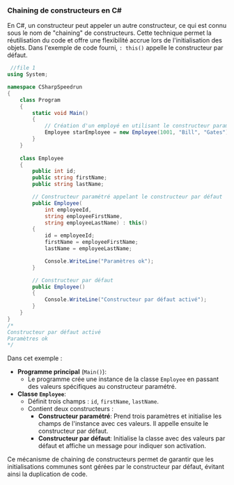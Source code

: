 ### Chaining de constructeurs en C#

En C#, un constructeur peut appeler un autre constructeur, ce qui est connu sous le nom de "chaining" de constructeurs. Cette technique permet la réutilisation du code et offre une flexibilité accrue lors de l'initialisation des objets. Dans l'exemple de code fourni, `: this()` appelle le constructeur par défaut.

```csharp
 //file 1
using System;

namespace CSharpSpeedrun
{
    class Program
    {
        static void Main()
        {
            // Création d'un employé en utilisant le constructeur paramétré
            Employee starEmployee = new Employee(1001, "Bill", "Gates");
        }
    }
 
    class Employee
    {
        public int id;
        public string firstName;
        public string lastName;

        // Constructeur paramétré appelant le constructeur par défaut
        public Employee(
            int employeeId,
            string employeeFirstName,
            string employeeLastName) : this()
        {
            id = employeeId;
            firstName = employeeFirstName;
            lastName = employeeLastName;

            Console.WriteLine("Paramètres ok");
        }

        // Constructeur par défaut
        public Employee()
        {
            Console.WriteLine("Constructeur par défaut activé");
        }
    }
}
/*
Constructeur par défaut activé
Paramètres ok
*/
```

Dans cet exemple :

- **Programme principal** (`Main()`): 
  - Le programme crée une instance de la classe `Employee` en passant des valeurs spécifiques au constructeur paramétré.
- **Classe `Employee`**:
  - Définit trois champs : `id`, `firstName`, `lastName`.
  - Contient deux constructeurs :
    - **Constructeur paramétré**: Prend trois paramètres et initialise les champs de l'instance avec ces valeurs. Il appelle ensuite le constructeur par défaut.
    - **Constructeur par défaut**: Initialise la classe avec des valeurs par défaut et affiche un message pour indiquer son activation.

Ce mécanisme de chaining de constructeurs permet de garantir que les initialisations communes sont gérées par le constructeur par défaut, évitant ainsi la duplication de code.